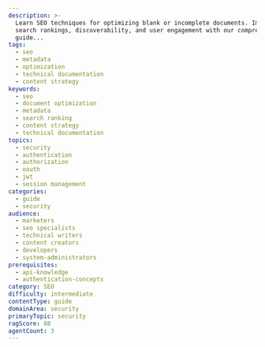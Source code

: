 ```yaml
---
description: >-
  Learn SEO techniques for optimizing blank or incomplete documents. Improve
  search rankings, discoverability, and user engagement with our comprehensive
  guide...
tags:
  - seo
  - metadata
  - optimization
  - technical documentation
  - content strategy
keywords:
  - seo
  - document optimization
  - metadata
  - search ranking
  - content strategy
  - technical documentation
topics:
  - security
  - authentication
  - authorization
  - oauth
  - jwt
  - session management
categories:
  - guide
  - security
audience:
  - marketers
  - seo specialists
  - technical writers
  - content creators
  - developers
  - system-administrators
prerequisites:
  - api-knowledge
  - authentication-concepts
category: SEO
difficulty: intermediate
contentType: guide
domainArea: security
primaryTopic: security
ragScore: 88
agentCount: 3
---
```



